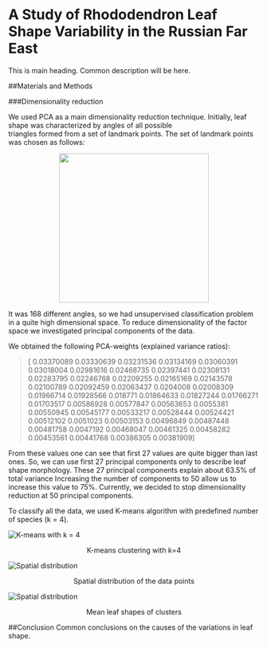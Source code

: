 # A Study of Rhododendron Leaf Shape Variability in the Russian Far East

This is main heading. Common description will be here.


##Materials and Methods


###Dimensionality reduction

We used PCA as a main dimensionality reduction technique. Initially, leaf shape was characterized by angles of all possible   
triangles formed from a set of landmark points. The set of landmark points was chosen as follows:
   
<p align="center">
<img width="300" src="https://raw.githubusercontent.com/scidam/leafs/master/leaf/imgs/landmarks.png">
</p>

It was 168 different angles, so we had unsupervised classification problem in a quite high dimensional space. 
To reduce dimensionality of the factor space we investigated principal components of the data. 

We obtained the following PCA-weights (explained variance ratios): 

>  [ 0.03370089  0.03330639  0.03231536  0.03134169  0.03060391  0.03018004
>  0.02981616  0.02468735  0.02397441  0.02308131  0.02283795  0.02246768
>  0.02209255  0.02165169  0.02143578  0.02100789  0.02092459  0.02063437
>  0.0204008   0.02008309  0.01966714  0.01928566  0.018771    0.01864633
>  0.01827244  0.01766271  0.01703517  0.00586928  0.00577847  0.00563653
>  0.0055381   0.00550945  0.00545177  0.00533217  0.00528444  0.00524421
>  0.00512102  0.0051023   0.00503153  0.00496849  0.00487448  0.00481758
>  0.0047192   0.00468047  0.00461325  0.00458282  0.00453561  0.00441768
>  0.00386305  0.00381909]
 
From these values one can see that first 27 values are quite bigger than last ones. So, we can use first 27 principal components only
to describe leaf  shape morphology. These 27 principal components explain about 63.5% of total variance
Increasing the number of components to 50 allow us to increase this value to 75%.
Currently, we decided to stop dimensionality reduction at 50 principal components.

To classify all the data, we used K-means algorithm with predefined number of species (k = 4). 

![K-means with k = 4](https://raw.githubusercontent.com/scidam/leafs/master/leaf/imgs/kmeans4.png)

<p align="center"> K-means clustering with k=4</p>


![Spatial distribution](https://raw.githubusercontent.com/scidam/leafs/master/leaf/imgs/distrib.png)

<p align="center"> Spatial distribution of the data points</p>


![Spatial distribution](https://raw.githubusercontent.com/scidam/leafs/master/leaf/imgs/meanshps.png)

<p align="center">Mean leaf shapes of clusters</p>


##Conclusion 
Common conclusions on the causes of the variations in leaf shape.
